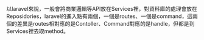 以laravel來說，一般會將商業邏輯等API放在Services裡，對資料庫的處理會放在Reposidories，laravel的進入點有兩個，一個是routes、一個是command，這兩個的差異是routes相對應的是Contoller、Command對應的是handle，但都是到Services裡去取method。
